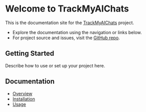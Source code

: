 # Welcome to TrackMyAIChats

This is the documentation site for the [TrackMyAIChats](https://github.com/toofanCodes/trackMyAIchats) project.

- Explore the documentation using the navigation or links below.
- For project source and issues, visit the [GitHub repo](https://github.com/toofanCodes/trackMyAIchats).

## Getting Started

Describe how to use or set up your project here.

## Documentation

- [Overview](overview.md)
- [Installation](installation.md)
- [Usage](usage.md)
